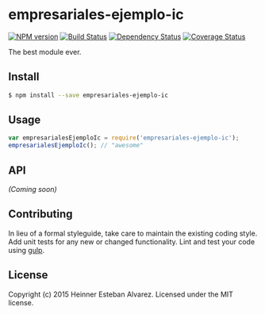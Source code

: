 # empresariales-ejemplo-ic 
[![NPM version][npm-image]][npm-url] [![Build Status][travis-image]][travis-url] [![Dependency Status][daviddm-url]][daviddm-image] [![Coverage Status][coveralls-image]][coveralls-url]

The best module ever.


## Install

```bash
$ npm install --save empresariales-ejemplo-ic
```


## Usage

```javascript
var empresarialesEjemploIc = require('empresariales-ejemplo-ic');
empresarialesEjemploIc(); // "awesome"
```

## API

_(Coming soon)_


## Contributing

In lieu of a formal styleguide, take care to maintain the existing coding style. Add unit tests for any new or changed functionality. Lint and test your code using [gulp](http://gulpjs.com/).


## License

Copyright (c) 2015 Heinner Esteban Alvarez. Licensed under the MIT license.



[npm-url]: https://npmjs.org/package/empresariales-ejemplo-ic
[npm-image]: https://badge.fury.io/js/empresariales-ejemplo-ic.svg
[travis-url]: https://travis-ci.org/exteban34/empresariales-ejemplo-ic
[travis-image]: https://travis-ci.org/exteban34/empresariales-ejemplo-ic.svg?branch=master
[daviddm-url]: https://david-dm.org/exteban34/empresariales-ejemplo-ic.svg?theme=shields.io
[daviddm-image]: https://david-dm.org/exteban34/empresariales-ejemplo-ic
[coveralls-url]: https://coveralls.io/r/exteban34/empresariales-ejemplo-ic
[coveralls-image]: https://coveralls.io/repos/exteban34/empresariales-ejemplo-ic/badge.png
